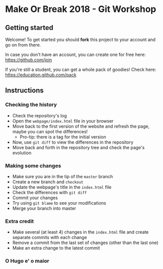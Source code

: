 # Make Or Break 2018 - Git Workshop

## Getting started

Welcome! To get started you should **fork** this project to your account and go on from there.

In case you don't have an account, you can create one for free here: https://github.com/join

If you're still a student, you can get a whole pack of goodies! Check here: https://education.github.com/pack


## Instructions

### Checking the history
* Check the repository's log
* Open the `webpage/index.html` file in your browser
* Move back to the first version of the website and refresh the page, maybe you can spot the differences!
  * Pro-tip: there is a tag for the initial version
* Now, use `git diff` to view the differences in the repository
* Move back and forth in the repository tree and check the page's evolution


### Making some changes
* Make sure you are in the tip of the `master` branch
* Create a new branch and `checkout`
* Update the webpage's title in the `index.html` file
* Check the differences with `git diff`
* Commit your changes
* Try using `git blame` to see your modifications
* Merge your branch into master


### Extra credit
* Make several (at least 4) changes in the `index.html` file and create separate commits with each change
* Remove a commit from the last set of changes (other than the last one)
* Make an extra change to the latest commit

### O Hugo e' o maior
